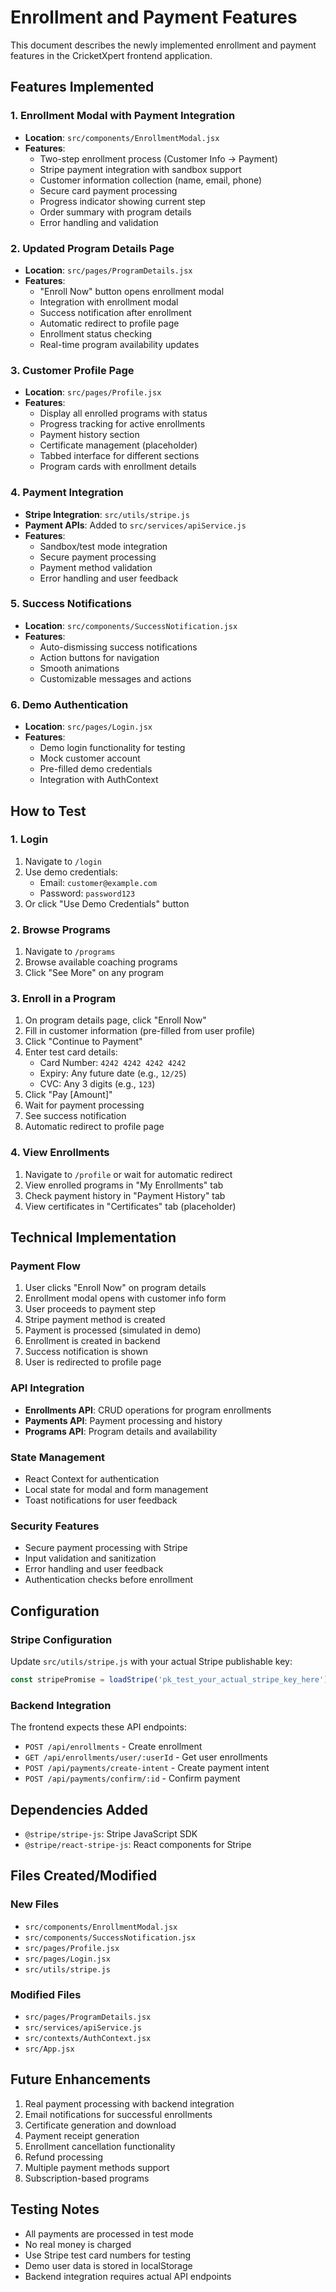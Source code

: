 # Enrollment and Payment Features

This document describes the newly implemented enrollment and payment features in the CricketXpert frontend application.

## Features Implemented

### 1. Enrollment Modal with Payment Integration
- **Location**: `src/components/EnrollmentModal.jsx`
- **Features**:
  - Two-step enrollment process (Customer Info → Payment)
  - Stripe payment integration with sandbox support
  - Customer information collection (name, email, phone)
  - Secure card payment processing
  - Progress indicator showing current step
  - Order summary with program details
  - Error handling and validation

### 2. Updated Program Details Page
- **Location**: `src/pages/ProgramDetails.jsx`
- **Features**:
  - "Enroll Now" button opens enrollment modal
  - Integration with enrollment modal
  - Success notification after enrollment
  - Automatic redirect to profile page
  - Enrollment status checking
  - Real-time program availability updates

### 3. Customer Profile Page
- **Location**: `src/pages/Profile.jsx`
- **Features**:
  - Display all enrolled programs with status
  - Progress tracking for active enrollments
  - Payment history section
  - Certificate management (placeholder)
  - Tabbed interface for different sections
  - Program cards with enrollment details

### 4. Payment Integration
- **Stripe Integration**: `src/utils/stripe.js`
- **Payment APIs**: Added to `src/services/apiService.js`
- **Features**:
  - Sandbox/test mode integration
  - Secure payment processing
  - Payment method validation
  - Error handling and user feedback

### 5. Success Notifications
- **Location**: `src/components/SuccessNotification.jsx`
- **Features**:
  - Auto-dismissing success notifications
  - Action buttons for navigation
  - Smooth animations
  - Customizable messages and actions

### 6. Demo Authentication
- **Location**: `src/pages/Login.jsx`
- **Features**:
  - Demo login functionality for testing
  - Mock customer account
  - Pre-filled demo credentials
  - Integration with AuthContext

## How to Test

### 1. Login
1. Navigate to `/login`
2. Use demo credentials:
   - Email: `customer@example.com`
   - Password: `password123`
3. Or click "Use Demo Credentials" button

### 2. Browse Programs
1. Navigate to `/programs`
2. Browse available coaching programs
3. Click "See More" on any program

### 3. Enroll in a Program
1. On program details page, click "Enroll Now"
2. Fill in customer information (pre-filled from user profile)
3. Click "Continue to Payment"
4. Enter test card details:
   - Card Number: `4242 4242 4242 4242`
   - Expiry: Any future date (e.g., `12/25`)
   - CVC: Any 3 digits (e.g., `123`)
5. Click "Pay [Amount]"
6. Wait for payment processing
7. See success notification
8. Automatic redirect to profile page

### 4. View Enrollments
1. Navigate to `/profile` or wait for automatic redirect
2. View enrolled programs in "My Enrollments" tab
3. Check payment history in "Payment History" tab
4. View certificates in "Certificates" tab (placeholder)

## Technical Implementation

### Payment Flow
1. User clicks "Enroll Now" on program details
2. Enrollment modal opens with customer info form
3. User proceeds to payment step
4. Stripe payment method is created
5. Payment is processed (simulated in demo)
6. Enrollment is created in backend
7. Success notification is shown
8. User is redirected to profile page

### API Integration
- **Enrollments API**: CRUD operations for program enrollments
- **Payments API**: Payment processing and history
- **Programs API**: Program details and availability

### State Management
- React Context for authentication
- Local state for modal and form management
- Toast notifications for user feedback

### Security Features
- Secure payment processing with Stripe
- Input validation and sanitization
- Error handling and user feedback
- Authentication checks before enrollment

## Configuration

### Stripe Configuration
Update `src/utils/stripe.js` with your actual Stripe publishable key:
```javascript
const stripePromise = loadStripe('pk_test_your_actual_stripe_key_here');
```

### Backend Integration
The frontend expects these API endpoints:
- `POST /api/enrollments` - Create enrollment
- `GET /api/enrollments/user/:userId` - Get user enrollments
- `POST /api/payments/create-intent` - Create payment intent
- `POST /api/payments/confirm/:id` - Confirm payment

## Dependencies Added
- `@stripe/stripe-js`: Stripe JavaScript SDK
- `@stripe/react-stripe-js`: React components for Stripe

## Files Created/Modified

### New Files
- `src/components/EnrollmentModal.jsx`
- `src/components/SuccessNotification.jsx`
- `src/pages/Profile.jsx`
- `src/pages/Login.jsx`
- `src/utils/stripe.js`

### Modified Files
- `src/pages/ProgramDetails.jsx`
- `src/services/apiService.js`
- `src/contexts/AuthContext.jsx`
- `src/App.jsx`

## Future Enhancements
1. Real payment processing with backend integration
2. Email notifications for successful enrollments
3. Certificate generation and download
4. Payment receipt generation
5. Enrollment cancellation functionality
6. Refund processing
7. Multiple payment methods support
8. Subscription-based programs

## Testing Notes
- All payments are processed in test mode
- No real money is charged
- Use Stripe test card numbers for testing
- Demo user data is stored in localStorage
- Backend integration requires actual API endpoints


